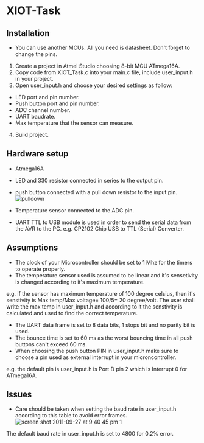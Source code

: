 # XIOT-Task



## Installation

- You can use another MCUs. All you need is datasheet. Don't forget to change the pins.
1. Create a project in Atmel Studio choosing 8-bit MCU ATmega16A.
2. Copy code from XIOT_Task.c into your main.c file, include user_input.h in your project.
3. Open user_input.h and choose your desired settings as follow: 
- LED port and pin number.
- Push button port and pin number.
- ADC channel number.
- UART baudrate.
- Max temperature that the sensor can measure.
4. Build project.

## Hardware setup

- Atmega16A
- LED and 330 resistor connected in series to the output pin.
- push button connected with a pull down resistor to the input pin.
![pulldown](https://user-images.githubusercontent.com/19417067/42128218-95cfd364-7ca6-11e8-9725-ca4cb8b2c2af.jpg)

- Temperature sensor connected to the ADC pin.
- UART TTL to USB module is used in order to send the serial data from the AVR to the PC.
e.g. CP2102 Chip USB to TTL (Serial) Converter.

## Assumptions
- The clock of your Microcontroller should be set to 1 Mhz for the timers to operate properly.
- The temperature sensor used is assumed to be linear and it's sensetivity is changed according to it's maximum temperature.

e.g. if the sensor has maximum temperature of 100 degree celsius, then it's senstivity is Max temp/Max voltage= 100/5= 20 degree/volt.
The user shall write the max temp in user_input.h and according to it the senstivity is calculated and used to find the correct temperature.

- The UART data frame is set to 8 data bits, 1 stops bit and no parity bit is used.
- The bounce time is set to 60 ms as the worst bouncing time in all push buttons can't exceed 60 ms.
- When choosing the push button PIN in user_input.h make sure to choose a pin used as external interrupt in your microncontroller.

e.g. the default pin is user_input.h is Port D pin 2 which is Interrupt 0 for ATmega16A.

## Issues

- Care should be taken when setting the baud rate in user_input.h according to this table to avoid error frames.
![screen shot 2011-09-27 at 9 40 45 pm 1](https://user-images.githubusercontent.com/19417067/42127834-c5da75ac-7c9f-11e8-8bd1-dc94871b7474.png)

The default baud rate in user_input.h is set to 4800 for 0.2% error.
